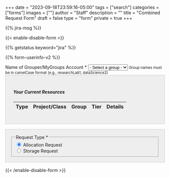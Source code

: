 +++
date = "2023-09-18T23:59:16-05:00"
tags = ["search"]
categories = ["forms"]
images = [""]
author = "Staff"
description = ""
title = "Combined Request Form"
draft = false
type = "form"
private = true
+++

<script type="text/javascript" src="/js/user-session-v2.js"></script>
<script type="text/javascript" src="/js/response-message.js"></script>
<script type="text/javascript" src="/js/combined-request-form.js"></script>

{{% jira-msg %}}
<form action="https://uvarc-api.pods.uvarc.io/rest/general-support-request/" method="post" id="combined-request-form" class="needs-validation" novalidate accept-charset="UTF-8">
{{< enable-disable-form >}}
<div class="alert" id="response_message" role="alert" style="padding-bottom:0px;">
  <p id="form_post_response"></p>
</div>
<div>
  <input type="hidden" id="category" name="category" value="">
  <input type="hidden" id="allocation_type" name="Allocation Type" value="Combined Allocation and Storage Request">
  <input type="hidden" id="request_title" name="request_title" value="Combined Request: Allocation or Storage" />

  {{% getstatus keyword="jira" %}}

  {{% form-userinfo-v2 %}}

  <!-- Requestor Information -->
  <div class="form-item form-group form-type-textfield form-group" style="display: none;">
    <label class="control-label" for="pi-uva-id">PI/Owner UVA ID</label>
    <input class="form-control form-text" type="text" id="pi-uva-id" name="pi-uva-id" value="" size="60" maxlength="128" />
  </div>

  <div class="form-item form-group form-item form-type-select form-group"> 
    <label class="control-label" for="mygroups-group">Name of Grouper/MyGroups Account <span class="form-required" title="This field is required.">*</span></label>
    <select required="required" class="form-control form-select required" id="mygroups-group" name="mygroups-group">
      <option value="">- Select a group -</option>
    </select>
    <!-- Helper text for camelCase format -->
    <small class="helper-text">Group names must be in camelCase format (e.g., researchLab1, dataScience2)</small>
    <!-- Validation message container -->
    <div id="camelcase-validation-message" class="validation-message"></div>
  </div>

  <div class="form-item form-group form-type-textfield form-group" style="display: none;">
    <label class="control-label" for="requestor-id">Requestor ID (if different from User ID above)</label>
    <input class="form-control form-text" type="text" id="requestor-id" name="requestor-id" value="" size="60" maxlength="128" />
  </div>

  <!-- Your Current Resources Section -->
  <div class="container" style="padding:1.5rem;background-color:#eee;border:solid 1px #ccc;margin-bottom:1rem;">
    <div id="existing-resources-preview">
        <h5 class="mb-3">Your Current Resources</h5>
        <table class="table table-bordered table-hover">
            <thead>
                <tr>
                    <th>Type</th>
                    <th>Project/Class</th>
                    <th>Group</th>
                    <th>Tier</th>
                    <th>Details</th>
                </tr>
            </thead>
            <tbody id="combined-preview-tbody">
                <!-- Will be populated by API but currently being populated with sample data in the JS -->
            </tbody>
        </table>
    </div>
  </div>
  <!-- Request Type Section -->
  <div class="container" style="padding:1rem;background-color:#eee;border:solid 1px #ccc;margin-bottom:1rem;">
    <fieldset class="form-item form-group form-type-radios">
      <legend class="control-label h6 mb-2">Request Type <span class="form-required" title="This field is required.">*</span></legend>
      <div id="request-type-options" class="form-radios d-flex" style="justify-content: space-evenly;">
        <div class="form-check me-4">
          <input required="required" type="radio" id="request-type-allocation" name="request-type" value="allocation" class="form-check-input" checked="checked" />
          <label class="form-check-label" for="request-type-allocation">Allocation Request</label>
        </div>
        <div class="form-check">
          <input required="required" type="radio" id="request-type-storage" name="request-type" value="storage" class="form-check-input" />
          <label class="form-check-label" for="request-type-storage">Storage Request</label>
        </div>
      </div>
    </fieldset>
  </div>

  <!-- Form Fields Container -->
  <div style="margin-bottom:1rem;">
    <!-- Allocation Request Fields -->
    <div id="allocation-fields" style="display: none;padding:1.5rem;background-color:#eee;border:solid 1px #ccc;">
      <h5 class="mb-3">Allocation Request</h5>
      <hr size="1" />
      
      <!-- Tier Options for Allocation -->
      <div id="allocation-tier" style="margin-top:1em;">
        <fieldset class="col form-item form-group form-item form-type-radios form-group">
          <legend class="control-label h6 mb-2">Tier Options <span class="form-required" title="This field is required.">*</span></legend>
          <small class="helper-text">For detailed information about each allocation tier option, please visit our <a href="https://www.rc.virginia.edu/userinfo/hpc/allocations/#allocation-types" target="_blank">Allocation Types Documentation</a>.</small>
          <div id="allocation-tier-options" class="form-radios mt-2">
            <div class="form-item form-type-radio radio">
              <input required="required" type="radio" id="allocation-choice1" name="allocation-choice" value="Standard" class="form-radio" checked="checked" />
              <label for="allocation-choice1">Standard</label>
            </div>
            <div class="form-item form-type-radio radio">
              <input required="required" type="radio" id="allocation-choice2" name="allocation-choice" value="Paid" class="form-radio" />
              <label for="allocation-choice2">Paid</label>
            </div>
            <div class="form-item form-type-radio radio">
              <input required="required" type="radio" id="allocation-choice3" name="allocation-choice" value="Instructional" class="form-radio" />
              <label for="allocation-choice3">Instructional</label>
            </div>
          </div>
        </fieldset>
      </div>

      <fieldset class="form-item form-group form-type-radios form-group">
        <legend class="control-label h6 mb-2">New or Renewal <span class="form-required" title="This field is required.">*</span></legend>
        <div class="row">
          <div id="new-or-renewal-options" class="form-radios col">
            <div class="form-item form-type-radio radio">
              <input required="required" type="radio" id="new-or-renewal-1" name="new-or-renewal" value="new" checked="checked" class="form-radio" />
              <label class="control-label" for="new-or-renewal-1">New</label>
            </div>
            <div class="form-item form-type-radio radio">
              <input required="required" type="radio" id="new-or-renewal-2" name="new-or-renewal" value="renewal" class="form-radio" />
              <label class="control-label" for="new-or-renewal-2">Renewal</label>
            </div>
          </div>
          <div class="help-block col">If this is your first request, select New. Otherwise select Renewal.</div>
        </div>
      </fieldset>

      <!-- Existing Projects for Allocation (Only visible for Renewal) -->
      <div id="existing-projects-allocation" style="display: none; margin-top:1em;">
        <fieldset>
          <legend class="control-label h6 mb-2">Your Existing Allocations</legend>
          <table class="table table-bordered table-hover">
            <thead>
              <tr>
                <th>Select</th>
                <th>Project/Class</th>
                <th>Group</th>
                <th>Tier</th>
              </tr>
            </thead>
            <tbody id="allocation-projects-tbody">
              <!-- Will be populated by API but currently being populated with sample data in the JS -->
            </tbody>
          </table>
        </fieldset>
      </div>
      
      <!-- Project/Class Name for New Allocation -->
      <div id="new-project-name-container" style="display: none; margin-top:1em;">
        <div class="form-item form-group form-type-textfield form-group">
          <label class="control-label" for="new-project-name">Project/Class Name <span class="form-required" title="This field is required.">*</span></label>
          <input required="required" class="form-control form-text required" type="text" id="new-project-name" name="new-project-name" value="" size="60" maxlength="128" />
        </div>
      </div>

      <div class="form-item form-type-textarea form-group"> 
        <label class="control-label" id="new-descr" for="project-description">Description of Research Project <span class="form-required" title="This field is required.">*</span></label>
        <label class="control-label" id="renewal-descr" for="project-description" style="display: none;">Briefly describe how you have used Rivanna/Afton in your research. Please include conference presentations, journal articles, other publications, or grant proposals that cite Rivanna. <span class="form-required" title="This field is required.">*</span></label>
        <div class="form-textarea-wrapper resizable">
          <textarea required="required" class="form-control form-textarea required" id="project-description" name="project-description" cols="60" rows="8"></textarea>
        </div>
      </div>
    </div>
    <!-- Storage Request Fields -->
    <div id="storage-fields" style="display: none;padding:1.5rem;background-color:#eee;border:solid 1px #ccc;">
      <h5 class="mb-3">Storage Request</h5>
      <hr size="1" />

      <div class="row">
        <div class="col form-item form-group form-item form-type-radios form-group">
          <fieldset>
            <legend class="control-label h6 mb-2">New or Change Existing<span class="form-required" title="This field is required.">*</span></legend>
            <div id="type-of-request" class="form-radios">
              <div class="form-item form-type-radio radio">
                <input required="required" type="radio" id="type-of-request-new" name="type-of-request" value="new-storage" class="form-radio">
                <label for="type-of-request-new">Create new storage share</label>
              </div>
              <div class="form-item form-type-radio radio">
                <input required="required" type="radio" id="type-of-request-increase" name="type-of-request" value="increase-storage" class="form-radio">
                <label for="type-of-request-increase">Increase size of existing share</label>
              </div>
              <div class="form-item form-type-radio radio">
                <input required="required" type="radio" id="type-of-request-decrease" name="type-of-request" value="decrease-storage" class="form-radio">
                <label for="type-of-request-decrease">Decrease size of existing share</label>
              </div>
              <div class="form-item form-type-radio radio">
                <input required="required" type="radio" id="type-of-request-retire" name="type-of-request" value="retire-storage" class="form-radio">
                <label for="type-of-request-retire">Retire existing share</label>
              </div>
            </div>
          </fieldset>
        </div>
        <div class="col form-item form-group">
          <label class="control-label" for="capacity">Space (TB) <span class="form-required" title="This field is required.">*</span></label>
          <input class="form-control required" type="number" min="1" max="200" required="required" id="capacity" name="capacity" value="0" style="width:8rem;">
          <p class="tiny">The size of storage to be created/retired, or the amount of the increase/decrease to your storage. Specify in 1TB increments.</p>
        </div>
      </div>

      <!-- Existing Projects/Class for Storage (Only visible for increase/decrease/retire) -->
      <div id="existing-projects-storage" style="display: none; margin-top:1em;">
        <fieldset>
          <legend class="control-label h6 mb-2">Your Existing Storage</legend>
          <table class="table table-bordered table-hover">
            <thead>
              <tr>
                <th>Select</th>
                <th>Project/Class</th>
                <th>Group</th>
                <th>Tier</th>
                <th>Shared Space</th>
                <th>Current Size</th>
              </tr>
            </thead>
            <tbody id="storage-projects-tbody">
              <!-- Will be populated by API but currently being populated with sample data in the JS -->
            </tbody>
          </table>
        </fieldset>
      </div>

      <!-- Tier Options for Storage -->
      <div id="storage-platform" style="display: none; margin-top:1em;">
        <fieldset class="col form-item form-group form-item form-type-radios form-group">
          <legend class="control-label h6 mb-2">Tier Options <span class="form-required" title="This field is required.">*</span></legend>
          <small class="helper-text">For detailed information about each storage tier option, please visit our <a href="https://www.rc.virginia.edu/userinfo/storage/" target="_blank">Storage Documentation</a>.</small>
          <div id="storage-options" class="form-radios mt-2">
            <div class="form-item form-type-radio radio disabled">
              <input required="required" type="radio" id="storage-choice1" name="storage-choice" value="SSZ Research Project" class="form-radio" />
              <label for="storage-choice1">SSZ Research Project ({{< extract_storage_cost type="project" >}})</label>
            </div>
            <div class="form-item form-type-radio radio">
              <input required="required" type="radio" id="storage-choice3" name="storage-choice" value="SSZ Research Standard" class="form-radio" checked="checked" />
              <label for="storage-choice3">SSZ Research Standard ({{< extract_storage_cost type="standard" >}})</label>
            </div>
            <div class="form-item form-type-radio radio">
              <input required="required" type="radio" id="storage-choice4" name="storage-choice" value="High Security Research Standard" class="form-radio" />
              <label for="storage-choice4">High Security Research Standard ({{< extract_storage_cost type="high-security-standard" >}})</label>
            </div>
          </div>
        </fieldset>
        <div class="col form-item form-group">
          <div id="standard-data" style="border: solid 1px #ccc; padding:1rem; background-color:#cae6d2; font-size:90%;" class="form-text text-muted">
            <h6>Internal Use / Public Data</h6>This storage platform is appropriate for public or internal use data.
          </div>
          <div id="sensitive-data" style="border: solid 1px #ccc; padding:1rem; background-color:#e6caca; font-size:90%; display: none;" class="form-text text-muted">
            <h6>Sensitive / Highly Sensitive Data</h6>This storage platform is appropriate for highly sensitive data such as HIPAA, FERPA, CUI, etc.
          </div>
        </div>
      </div>

      <!-- Shared Space Name -->
      <div id="shared-space-name-container" style="display: none; margin-top:1em;">
        <div class="form-item form-type-textarea form-group">
          <label class="control-label" for="shared-space-name">Shared Space Name <span class="form-required" title="This field is required.">*</span></label>
          <input required="required" class="form-control form-text required" type="text" id="shared-space-name" name="shared-space-name" value="" size="40" maxlength="40" style="width:14rem;font-family:courier;" />
          <p class="tiny">This is the name to be applied to your shared storage space. By default, the space will be named according to the Grouper/MyGroups group associated with the storage request. If you would prefer a different identifier, indicate the name for the space.</p>
        </div>
      </div>

      <!-- Project Title -->
      <div id="project-title-container" style="display: none; margin-top:1em;">
        <div class="form-item form-group form-item form-type-textarea form-group"> 
          <label class="control-label" for="project-title">Project Title <span class="form-required" title="This field is required.">*</span></label>
          <input required="required" class="form-control form-text required" type="text" id="project-title" name="project-title" value="" size="200" maxlength="200" />
        </div>
      </div>
    </div>

    <!-- Billing Information Section -->
    <div id="billing-information" style="display: none; margin-top:1em; padding:1.5rem;background-color:#eee;border:solid 1px #ccc;">
      <h5 class="mb-3">Payment Information</h5>
      <hr size="1" />
      <div class="form-item form-group form-type-textfield form-group">
        <label class="control-label" for="fdm-id">FDM ID <span class="form-required" title="This field is required.">*</span></label>
        <input required="required" class="form-control form-text required" type="text" id="fdm-id" name="fdm-id" value="" size="60" maxlength="128" />
      </div>
      {{% billing-fdm %}}
    </div>

    <!-- Data Agreement and Submit Button -->
    <div id="common-fields" style="display: none; margin-top:1em; padding:1.5rem;background-color:#eee;border:solid 1px #ccc;">
      <div class="form-check form-item form-group" style="margin-top:1rem;">
        <label class="control-label h6 mb-2" for="data-agreement">Data Agreement <span class="form-required" title="This field is required.">*</span></label>
        <label class="form-check-label" for="data-agreement">
          The owner of these services assumes all responsibility for complying with state, federal, and international data retention laws. Researchers may be required to keep data securely stored for years after a project has ended and should plan accordingly. University of Virginia researchers are strongly encouraged to use the <a href="https://recordsmanagement.virginia.edu/urma/overview" target="_new" style="font-weight:bold;">University Records Management Application (URMA)</a>, a web-based tool that automatically tracks when data can be safely transferred or destroyed.
        </label>
      </div>
      <div class="form-item form-group">
        <input class="form-check-input required" style="margin-left:4rem;" type="checkbox" value="" id="data-agreement">&nbsp;&nbsp; I understand
      </div>

      <div class="form-actions" id="submit-div" style="margin-top:1rem;">
        <hr size="1" style="">
        <p style="font-size:80%;">Please submit the form only once. If you receive an error message after submitting this request, please check your email to confirm that the submission completed.</p>
        <button class="button-primary btn btn-primary form-submit" id="submit" type="submit" name="op" value="Submit" disabled="">Submit</button>
      </div>
    </div>
  </div>
</div>

{{< /enable-disable-form >}}
</form>